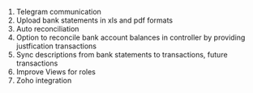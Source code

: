 1. Telegram communication
2. Upload bank statements in xls and pdf formats
3. Auto reconciliation
4. Option to reconcile bank account balances in controller by providing justfication transactions
5. Sync descriptions from bank statements to transactions, future transactions
6. Improve Views for roles
7. Zoho integration